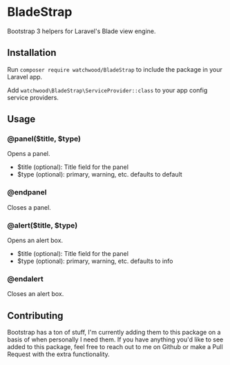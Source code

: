 # BladeStrap

Bootstrap 3 helpers for Laravel's Blade view engine.

## Installation

Run `composer require watchwood/BladeStrap` to include the package in your Laravel app.

Add `watchwood\BladeStrap\ServiceProvider::class` to your app config service providers.

## Usage

### @panel($title, $type)

Opens a panel.

* $title (optional): Title field for the panel
* $type (optional): primary, warning, etc.  defaults to default

### @endpanel

Closes a panel.

### @alert($title, $type)

Opens an alert box.

* $title (optional): Title field for the panel
* $type (optional): primary, warning, etc.  defaults to info

### @endalert

Closes an alert box.


## Contributing

Bootstrap has a ton of stuff, I'm currently adding them to this package on a basis of when personally I need them.
If you have anything you'd like to see added to this package, feel free to reach 
out to me on Github or make a Pull Request with the extra functionality.
